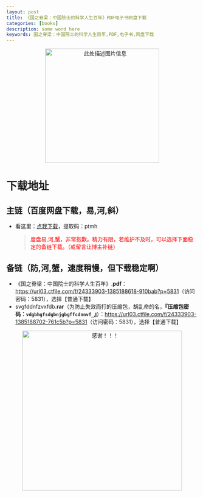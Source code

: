 ```yaml
---
layout: post
title: 《国之脊梁：中国院士的科学人生百年》PDF电子书网盘下载
categories: [books]
description: some word here
keywords: 国之脊梁：中国院士的科学人生百年,PDF,电子书,网盘下载
---
```


<div align="center"><img src="https://qweree.cn/wp-content/uploads/2024/10/guo-zhi-ji-liang-tuya.jpg" alt="此处描述图片信息" width="300px" height="auto"></div>

# 下载地址

## 主链（百度网盘下载，易,河,斜）

- 看这里：[点我下载](https://pan.baidu.com/s/1iMXUbSbtZQZjDcqDmnWUyw?pwd=ptmh)，提取码：ptmh

  > <p style="color:red" >度盘易,河,蟹，非常抱歉。精力有限，若维护不及时，可以选择下面稳定的备链下载。（或留言让博主补链）</p>

## 备链（防,河,蟹，速度稍慢，但下载稳定啊）

- 《国之脊梁：中国院士的科学人生百年》.**pdf**：<https://url03.ctfile.com/f/24333903-1385188618-910bab?p=5831>（访问密码：5831），选择【普通下载】
- svgfddnfzvxfdb.**rar**（为防止失效而打的压缩包，胡乱命的名，**『压缩包密码：`vdgbhgfsdgbnjgbgffcdnnvf_`』**）：<https://url03.ctfile.com/f/24333903-1385188702-761c5b?p=5831>（访问密码：5831），选择【普通下载】

<div align="center"><img src="https://pic.imgdb.cn/item/6707df6bd29ded1a8ce37031.gif" alt="感谢！！！" width="420px" height="auto"/></div>
